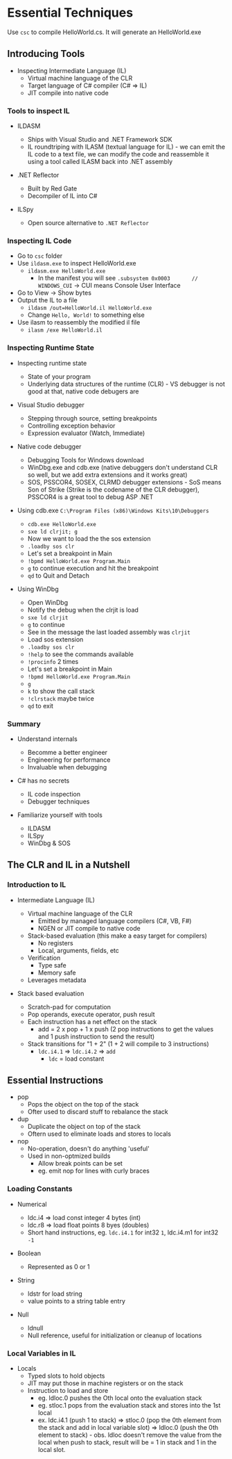 # Essential Techniques

Use `csc` to compile HelloWorld.cs. It will generate an HelloWorld.exe

## Introducing Tools

- Inspecting Intermediate Language  (IL)
    - Virtual machine language of the CLR
    - Target language of C# compiler (C# => IL)
    - JIT compile into native code

### Tools to inspect IL
    
- ILDASM
    - Ships with Visual Studio and .NET Framework SDK
    - IL roundtriping with ILASM (textual language for IL) - we can emit the IL code to a text file, we can modify the code and reassemble it using a tool called ILASM back into .NET assembly

- .NET Reflector
    - Built by Red Gate
    - Decompiler of IL into C#

- ILSpy
    - Open source alternative to `.NET Reflector`

### Inspecting IL Code

- Go to `csc` folder
- Use `ildasm.exe` to inspect HelloWorld.exe 
    - `ildasm.exe HelloWorld.exe` 
        - In the manifest you will see `.subsystem 0x0003       // WINDOWS_CUI` -> CUI means Console User Interface
- Go to View -> Show bytes
- Output the IL to a file
    - `ildasm /out=HelloWorld.il HelloWorld.exe`
    - Change `Hello, World!` to something else
- Use ilasm to reassembly the modified il file
    - `ilasm /exe HelloWorld.il`

### Inspecting Runtime State

- Inspecting runtime state
    - State of your program
    - Underlying data structures of the runtime (CLR) - VS debugger is not good at that, native code debugers are

- Visual Studio debugger
    - Stepping through source, setting breakpoints
    - Controlling exception behavior
    - Expression evaluator (Watch, Immediate)

- Native code debugger
    - Debugging Tools for Windows download
    - WinDbg.exe and cdb.exe (native debuggers don't understand CLR so well, but we add extra extensions and it works great)
    - SOS, PSSCOR4, SOSEX, CLRMD debugger extensions - SoS means Son of Strike (Strike is the codename of the CLR debugger), PSSCOR4 is a great tool to debug ASP .NET

- Using cdb.exe `C:\Program Files (x86)\Windows Kits\10\Debuggers`
    - `cdb.exe HelloWorld.exe`
    - `sxe ld clrjit; g`
    - Now we want to load the the sos extension
    - `.loadby sos clr`
    - Let's set a breakpoint in Main
    - `!bpmd HelloWorld.exe Program.Main`
    - `g` to continue execution and hit the breakpoint
    - `qd` to Quit and Detach

- Using WinDbg
    - Open WinDbg
    - Notify the debug when the clrjit is load
    - `sxe ld clrjit`
    - `g` to continue
    - See in the message the last loaded assembly was `clrjit`
    - Load sos extension
    - `.loadby sos clr`
    - `!help` to see the commands available
    - `!procinfo` 2 times
    - Let's set a breakpoint in Main
    - `!bpmd HelloWorld.exe Program.Main`
    - `g`
    - `k` to show the call stack
    - `!clrstack` maybe twice
    - `qd` to exit

### Summary

- Understand internals
    - Becomme a better engineer
    - Engineering for performance
    - Invaluable when debugging

- C# has no secrets
    - IL code inspection
    - Debugger techniques

- Familiarize yourself with tools
    - ILDASM
    - ILSpy
    - WinDbg & SOS


## The CLR and IL in a Nutshell

### Introduction to IL

- Intermediate Language (IL)
    - Virtual machine language of the CLR
        - Emitted by managed language compilers (C#, VB, F#)
        - NGEN or JIT compile to native code
    - Stack-based evaluation (this make a easy target for compilers)
        - No registers
        - Local, arguments, fields, etc
    - Verification
        - Type safe
        - Memory safe
    - Leverages metadata


- Stack based evaluation
    - Scratch-pad for computation
    - Pop operands, execute operator, push result
    - Each instruction has a net effect on the stack
        - add = 2 x pop + 1 x push (2 pop instructions to get the values and 1 push instruction to send the result)
    - Stack transitions for "1 + 2" (1 + 2 will compile to 3 instructions)
        - `ldc.i4.1` => `ldc.i4.2` => `add`
            - `ldc` = load constant

## Essential Instructions

- pop
    - Pops the object on the top of the stack
    - Ofter used to discard stuff to rebalance the stack
- dup 
    - Duplicate the object on top of the stack
    - Oftern used to eliminate loads and stores to locals
- nop
    - No-operation, doesn't do anything 'useful'
    - Used in non-optmized builds
        - Allow break points can be set
        - eg. emit nop for lines with curly braces


### Loading Constants

- Numerical
    - ldc.i4 => load const integer 4 bytes (int)
    - ldc.r8 => load float points 8 byes (doubles)
    - Short hand instructions, eg. `ldc.i4.1` for int32 `1`, ldc.i4.m1 for int32 `-1`

- Boolean
    - Represented as 0 or 1

- String
    - ldstr for load string
    - value points to a string table entry

- Null
    - ldnull
    - Null reference, useful for initialization or cleanup of locations


### Local Variables in IL

- Locals
    - Typed slots to hold objects
    - JIT may put those in machine registers or on the stack
    - Instruction to load and store
        - eg. ldloc.0 pushes the Oth local onto the evaluation stack
        - eg. stloc.1 pops from the evaluation stack and stores into the 1st local
        - ex. ldc.i4.1 (push 1 to stack) => stloc.0 (pop the 0th element from the stack and add in local variable slot) => ldloc.0 (push the 0th element to stack) - obs. ldloc doesn't remove the value from the local when push to stack, result will be = 1 in stack and 1 in the local slot.
